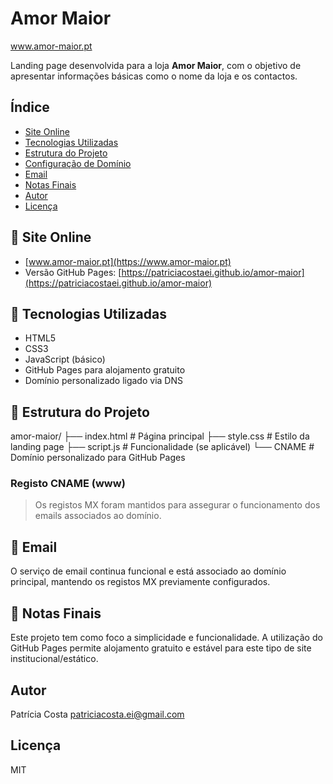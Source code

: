 # Amor Maior
www.amor-maior.pt

Landing page desenvolvida para a loja **Amor Maior**, com o objetivo de apresentar informações básicas como o nome da loja e os contactos.

## Índice
- [Site Online](#-site-online)
- [Tecnologias Utilizadas](#-tecnologias-utilizadas)
- [Estrutura do Projeto](#-estrutura-do-projeto)
- [Configuração de Domínio](#registo-cname-www)
- [Email](#-email)
- [Notas Finais](#-notas-finais)
- [Autor](#autor)
- [Licença](#licença)

## 🔗 Site Online

- [www.amor-maior.pt](https://www.amor-maior.pt)
- Versão GitHub Pages: [https://patriciacostaei.github.io/amor-maior](https://patriciacostaei.github.io/amor-maior)

## 🚀 Tecnologias Utilizadas

- HTML5
- CSS3
- JavaScript (básico)
- GitHub Pages para alojamento gratuito
- Domínio personalizado ligado via DNS

## 📂 Estrutura do Projeto

amor-maior/
├── index.html # Página principal
├── style.css # Estilo da landing page
├── script.js # Funcionalidade (se aplicável)
└── CNAME # Domínio personalizado para GitHub Pages


### Registo CNAME (www)

> Os registos MX foram mantidos para assegurar o funcionamento dos emails associados ao domínio.

## 📧 Email

O serviço de email continua funcional e está associado ao domínio principal, mantendo os registos MX previamente configurados.

## 🧾 Notas Finais

Este projeto tem como foco a simplicidade e funcionalidade. A utilização do GitHub Pages permite alojamento gratuito e estável para este tipo de site institucional/estático.

## Autor

Patrícia Costa patriciacosta.ei@gmail.com

## Licença

MIT




